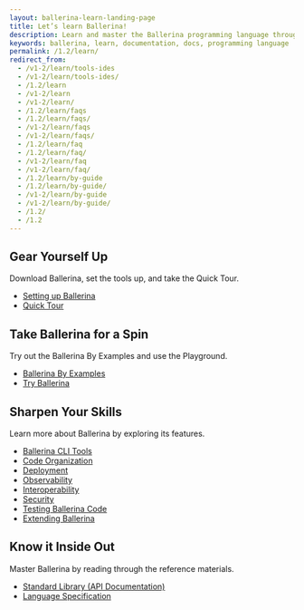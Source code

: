 ```yaml
---
layout: ballerina-learn-landing-page
title: Let’s learn Ballerina!
description: Learn and master the Ballerina programming language through setting up, Ballerina by examples, the standard library or API documentation, and how to guides.
keywords: ballerina, learn, documentation, docs, programming language
permalink: /1.2/learn/
redirect_from:
  - /v1-2/learn/tools-ides
  - /v1-2/learn/tools-ides/
  - /1.2/learn
  - /v1-2/learn
  - /v1-2/learn/
  - /1.2/learn/faqs
  - /1.2/learn/faqs/
  - /v1-2/learn/faqs
  - /v1-2/learn/faqs/
  - /1.2/learn/faq
  - /1.2/learn/faq/
  - /v1-2/learn/faq
  - /v1-2/learn/faq/
  - /1.2/learn/by-guide
  - /1.2/learn/by-guide/
  - /v1-2/learn/by-guide
  - /v1-2/learn/by-guide/
  - /1.2/
  - /1.2
---
```


<div class="col-sm-6 col-md-6 cLearnPageContentCol">
<h2>Gear Yourself Up</h2>
   <p>Download Ballerina, set the tools up, and take the Quick Tour.</p>

   <ul class="cLearnLandingLinks">
   <li><a href="/1.2/learn/installing-ballerina/" class="cGreenLinkArrow">Setting up Ballerina</a></li>
    <li><a href="/1.2/learn/quick-tour" class="cGreenLinkArrow">Quick Tour</a></li>
   </ul>

</div>

<div class="col-sm-6 col-md-6 cLearnPageContentCol">
<h2>Take Ballerina for a Spin</h2>
    <p>Try out the Ballerina By Examples and use the Playground.</p>

   <ul class="cLearnLandingLinks">
   <li><a href="/1.2/learn/by-example" class="cGreenLinkArrow">Ballerina By Examples</a></li>
     <li><a href="https://play.ballerina.io/" class="cGreenLinkArrow">Try Ballerina</a></li>
   </ul>

</div>

<div class="col-sm-6 col-md-6  cLearnPageContentCol">
<h2>Sharpen Your Skills</h2>
   <p>Learn more about Ballerina by exploring its features.</p>

   <ul class="cLearnLandingLinks">
   <!--<li><a href="/learn/installing-ballerina//" class="cGreenLinkArrow">Ballerina User Guide</a></li>-->
   <li><a href="/1.2/learn/using-the-cli-tools/" class="cGreenLinkArrow">Ballerina CLI Tools</a></li>
   <li><a href="/1.2/learn/structuring-ballerina-code/" class="cGreenLinkArrow">Code Organization</a></li>
    <li><a href="/1.2/learn/deployment/docker/" class="cGreenLinkArrow">Deployment</a></li>
    <li><a href="/1.2/learn/observing-ballerina-code" class="cGreenLinkArrow">Observability</a></li>
    <li><a href="/1.2/learn/calling-java-code-from-ballerina" class="cGreenLinkArrow">Interoperability</a></li>
    <li><a href="/1.2/learn/writing-secure-ballerina-code" class="cGreenLinkArrow">Security</a></li>
    <li><a href="/1.2/learn/testing-ballerina-code/testing-quick-start" class="cGreenLinkArrow">Testing Ballerina Code</a></li>
    <li><a href="/1.2/learn/extending-with-compiler-extensions" class="cGreenLinkArrow">Extending Ballerina</a></li>
   </ul>

</div>

<div class="col-sm-6 col-md-6 cLearnPageContentCol">
<h2>Know it Inside Out</h2>
   <p>Master Ballerina by reading through the reference materials.</p>

   <ul class="cLearnLandingLinks">
   <li><a href="/1.2/learn/api-docs/ballerina/" class="cGreenLinkArrow">Standard Library (API Documentation)</a></li>
   <li><a href="/spec/" class="cGreenLinkArrow">Language Specification</a></li>
    <!--<li><a href="/learn/style-guide/" class="cGreenLinkArrow">Style Guide</a></li>
    <li><a href="/learn/cli-commands/" class="cGreenLinkArrow">CLI Guide</a></li>-->
   </ul>

</div>




